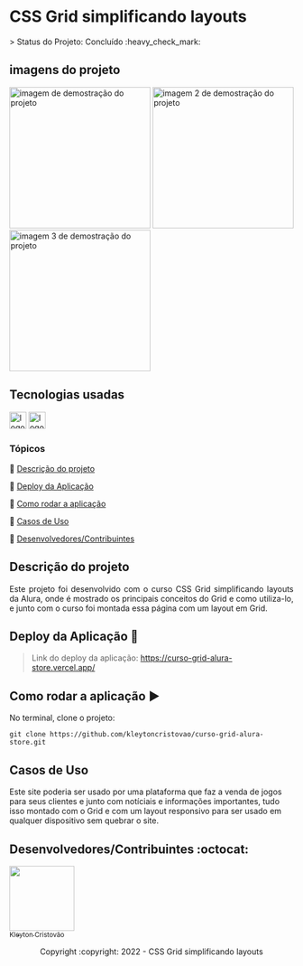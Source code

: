 <h1>CSS Grid simplificando layouts</h1>
> Status do Projeto: Concluído :heavy_check_mark:

## imagens do projeto

<div>
  <img src="https://user-images.githubusercontent.com/90114049/184047079-eae15170-f605-4124-9ca3-77638ac98cf1.png" height="250" alt="imagem de demostração do projeto"  />
    <img src="https://user-images.githubusercontent.com/90114049/184046953-4b2c3100-174d-4de1-a1e6-ae18a885acfd.png" height="250" alt="imagem 2 de demostração do projeto "  />
    <img src="https://user-images.githubusercontent.com/90114049/184046860-94623723-44b1-4b74-9c33-6e073edc8bab.png" height="250" alt="imagem 3 de demostração do projeto "  />    
</div>

## Tecnologias usadas

<div>
  <img src="https://img.shields.io/badge/HTML5-E34F26?style=for-the-badge&logo=html5&logoColor=white" height="30" alt="logotipo do HTML"  />
  <img src="https://img.shields.io/badge/CSS3-1572B6?style=for-the-badge&logo=css3&logoColor=white" height="30" alt="logotipo do CSS"  />
</div>

### Tópicos

:small_blue_diamond: [Descrição do projeto](#descrição-do-projeto)

:small_blue_diamond: [Deploy da Aplicação](#deploy-da-aplicação-dash)

:small_blue_diamond: [Como rodar a aplicação](#como-rodar-a-aplica%C3%A7%C3%A3o-arrow_forward)

:small_blue_diamond: [Casos de Uso](#casos-de-uso)

:small_blue_diamond: [Desenvolvedores/Contribuintes](#desenvolvedorescontribuintes-octocat)

## Descrição do projeto

<p align="justify">
  Este projeto foi desenvolvido com o curso CSS Grid simplificando layouts da Alura, onde é mostrado os principais conceitos do Grid e como utiliza-lo, e junto com o curso foi montada essa página com um layout em Grid.
</p>

## Deploy da Aplicação :dash:

> Link do deploy da aplicação: https://curso-grid-alura-store.vercel.app/

## Como rodar a aplicação :arrow_forward:

No terminal, clone o projeto:

```
git clone https://github.com/kleytoncristovao/curso-grid-alura-store.git
```

## Casos de Uso

Este site poderia ser usado por uma plataforma que faz a venda de jogos para seus clientes e junto com notíciais e informações importantes, tudo isso montado com o Grid e com um layout responsivo para ser usado em qualquer dispositivo sem quebrar o site.

## Desenvolvedores/Contribuintes :octocat:

[<img src="https://github.com/kleytoncristovao.png" width=115><br><sub>Kleyton Cristovão</sub>](https://github.com/kleytoncristovao)

<p align="center"> Copyright :copyright: 2022 - CSS Grid simplificando layouts </p>
